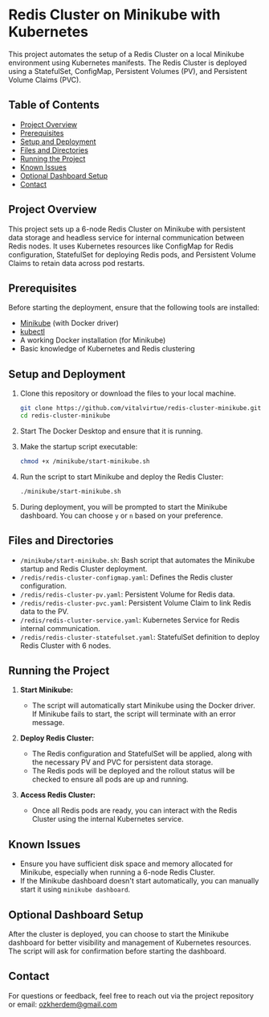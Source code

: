 
# Redis Cluster on Minikube with Kubernetes

This project automates the setup of a Redis Cluster on a local Minikube environment using Kubernetes manifests. The Redis Cluster is deployed using a StatefulSet, ConfigMap, Persistent Volumes (PV), and Persistent Volume Claims (PVC).

## Table of Contents
- [Project Overview](#project-overview)
- [Prerequisites](#prerequisites)
- [Setup and Deployment](#setup-and-deployment)
- [Files and Directories](#files-and-directories)
- [Running the Project](#running-the-project)
- [Known Issues](#known-issues)
- [Optional Dashboard Setup](#optional-dashboard-setup)
- [Contact](#contact)

## Project Overview

This project sets up a 6-node Redis Cluster on Minikube with persistent data storage and headless service for internal communication between Redis nodes. It uses Kubernetes resources like ConfigMap for Redis configuration, StatefulSet for deploying Redis pods, and Persistent Volume Claims to retain data across pod restarts.

## Prerequisites

Before starting the deployment, ensure that the following tools are installed:

- [Minikube](https://minikube.sigs.k8s.io/docs/start/) (with Docker driver)
- [kubectl](https://kubernetes.io/docs/tasks/tools/install-kubectl/)
- A working Docker installation (for Minikube)
- Basic knowledge of Kubernetes and Redis clustering

## Setup and Deployment

1. Clone this repository or download the files to your local machine.

   ```bash
   git clone https://github.com/vitalvirtue/redis-cluster-minikube.git
   cd redis-cluster-minikube
   ```

2. Start The Docker Desktop and ensure that it is running.

3. Make the startup script executable:

   ```bash
   chmod +x /minikube/start-minikube.sh
   ```

4. Run the script to start Minikube and deploy the Redis Cluster:

   ```bash
   ./minikube/start-minikube.sh
   ```

5. During deployment, you will be prompted to start the Minikube dashboard. You can choose `y` or `n` based on your preference.

## Files and Directories

- `/minikube/start-minikube.sh`: Bash script that automates the Minikube startup and Redis Cluster deployment.
- `/redis/redis-cluster-configmap.yaml`: Defines the Redis cluster configuration.
- `/redis/redis-cluster-pv.yaml`: Persistent Volume for Redis data.
- `/redis/redis-cluster-pvc.yaml`: Persistent Volume Claim to link Redis data to the PV.
- `/redis/redis-cluster-service.yaml`: Kubernetes Service for Redis internal communication.
- `/redis/redis-cluster-statefulset.yaml`: StatefulSet definition to deploy Redis Cluster with 6 nodes.

## Running the Project

1. **Start Minikube:**
   - The script will automatically start Minikube using the Docker driver. If Minikube fails to start, the script will terminate with an error message.

2. **Deploy Redis Cluster:**
   - The Redis configuration and StatefulSet will be applied, along with the necessary PV and PVC for persistent data storage.
   - The Redis pods will be deployed and the rollout status will be checked to ensure all pods are up and running.

3. **Access Redis Cluster:**
   - Once all Redis pods are ready, you can interact with the Redis Cluster using the internal Kubernetes service.

## Known Issues

- Ensure you have sufficient disk space and memory allocated for Minikube, especially when running a 6-node Redis Cluster.
- If the Minikube dashboard doesn't start automatically, you can manually start it using `minikube dashboard`.

## Optional Dashboard Setup

After the cluster is deployed, you can choose to start the Minikube dashboard for better visibility and management of Kubernetes resources. The script will ask for confirmation before starting the dashboard.

## Contact

For questions or feedback, feel free to reach out via the project repository or email: [ozkherdem@gmail.com](mailto:ozkherdem@gmail.com)
